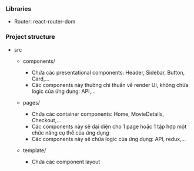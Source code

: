 ### Libraries
- Router: react-router-dom

### Project structure

- src
  - components/
    - Chứa các presentational components: Header, Sidebar, Button, Card,...
    - Các components này thường chỉ thuần về render UI, không chứa logic của ứng dụng: API,...

  - pages/
    - Chứa các container components: Home, MovieDetails, Checkout,...
    - Các components này sẽ dại diện cho 1 page hoặc 1 tập hợp một chức năng cụ thể của ứng dụng
    - Các components này sẽ chứa logic của ứng dụng: API, redux,...

  - template/
    - Chứa các component layout